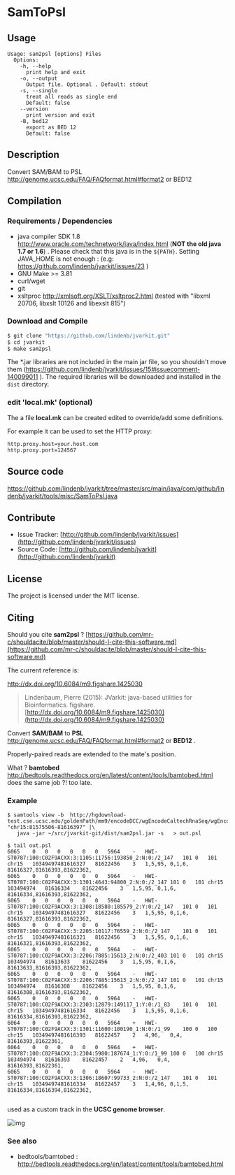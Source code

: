 # SamToPsl


## Usage

```
Usage: sam2psl [options] Files
  Options:
    -h, --help
      print help and exit
    -o, --output
      Output file. Optional . Default: stdout
    -s, --single
      treat all reads as single end
      Default: false
    --version
      print version and exit
    -B, bed12
      export as BED 12
      Default: false

```


## Description

Convert SAM/BAM to PSL http://genome.ucsc.edu/FAQ/FAQformat.html#format2 or BED12

## Compilation

### Requirements / Dependencies

* java compiler SDK 1.8 http://www.oracle.com/technetwork/java/index.html (**NOT the old java 1.7 or 1.6**) . Please check that this java is in the `${PATH}`. Setting JAVA_HOME is not enough : (e.g: https://github.com/lindenb/jvarkit/issues/23 )
* GNU Make >= 3.81
* curl/wget
* git
* xsltproc http://xmlsoft.org/XSLT/xsltproc2.html (tested with "libxml 20706, libxslt 10126 and libexslt 815")


### Download and Compile

```bash
$ git clone "https://github.com/lindenb/jvarkit.git"
$ cd jvarkit
$ make sam2psl
```

The *.jar libraries are not included in the main jar file, so you shouldn't move them (https://github.com/lindenb/jvarkit/issues/15#issuecomment-140099011 ).
The required libraries will be downloaded and installed in the `dist` directory.

### edit 'local.mk' (optional)

The a file **local.mk** can be created edited to override/add some definitions.

For example it can be used to set the HTTP proxy:

```
http.proxy.host=your.host.com
http.proxy.port=124567
```
## Source code 

[https://github.com/lindenb/jvarkit/tree/master/src/main/java/com/github/lindenb/jvarkit/tools/misc/SamToPsl.java
](https://github.com/lindenb/jvarkit/tree/master/src/main/java/com/github/lindenb/jvarkit/tools/misc/SamToPsl.java
)
## Contribute

- Issue Tracker: [http://github.com/lindenb/jvarkit/issues](http://github.com/lindenb/jvarkit/issues)
- Source Code: [http://github.com/lindenb/jvarkit](http://github.com/lindenb/jvarkit)

## License

The project is licensed under the MIT license.

## Citing

Should you cite **sam2psl** ? [https://github.com/mr-c/shouldacite/blob/master/should-I-cite-this-software.md](https://github.com/mr-c/shouldacite/blob/master/should-I-cite-this-software.md)

The current reference is:

http://dx.doi.org/10.6084/m9.figshare.1425030

> Lindenbaum, Pierre (2015): JVarkit: java-based utilities for Bioinformatics. figshare.
> [http://dx.doi.org/10.6084/m9.figshare.1425030](http://dx.doi.org/10.6084/m9.figshare.1425030)



Convert **SAM/BAM** to **PSL** http://genome.ucsc.edu/FAQ/FAQformat.html#format2 or **BED12** .

Properly-paired reads are extended to the mate's position.

What ? **bamtobed** http://bedtools.readthedocs.org/en/latest/content/tools/bamtobed.html does the same job ?! too late.




### Example




```
$ samtools view -b  http://hgdownload-test.cse.ucsc.edu/goldenPath/mm9/encodeDCC/wgEncodeCaltechRnaSeq/wgEncodeCaltechRnaSeq10t12C3hFR2x75Th131Il200AlnRep1.bam "chr15:81575506-81616397" |\
   java -jar ~/src/jvarkit-git/dist/sam2psl.jar -s   > out.psl

$ tail out.psl
6065	0	0	0	0	0	0	5964	-	HWI-ST0787:100:C02F9ACXX:3:1105:11756:193850_2:N:0:/2_147	101	0	101	chr15	10349497481616327	81622456	3	1,5,95,	0,1,6,	81616327,81616393,81622362,
6065	0	0	0	0	0	0	5964	-	HWI-ST0787:100:C02F9ACXX:3:1301:4643:94800_2:N:0:/2_147	101	0	101	chr15	103494974	81616334	81622456	3	1,5,95,	0,1,6,	81616334,81616393,81622362,
6065	0	0	0	0	0	0	5964	-	HWI-ST0787:100:C02F9ACXX:3:1308:18580:185579_2:Y:0:/2_147	101	0	101	chr15	10349497481616327	81622456	3	1,5,95,	0,1,6,	81616327,81616393,81622362,
6065	0	0	0	0	0	0	5964	-	HWI-ST0787:100:C02F9ACXX:3:2205:10117:76559_2:N:0:/2_147	101	0	101	chr15	10349497481616321	81622456	3	1,5,95,	0,1,6,	81616321,81616393,81622362,
6065	0	0	0	0	0	0	5964	-	HWI-ST0787:100:C02F9ACXX:3:2206:7885:15613_2:N:0:/2_403	101	0	101	chr15	103494974	81613633	81622456	3	1,5,95,	0,1,6,	81613633,81616393,81622362,
6065	0	0	0	0	0	0	5964	-	HWI-ST0787:100:C02F9ACXX:3:2206:7885:15613_2:N:0:/2_147	101	0	101	chr15	103494974	81616308	81622456	3	1,5,95,	0,1,6,	81616308,81616393,81622362,
6065	0	0	0	0	0	0	5964	-	HWI-ST0787:100:C02F9ACXX:3:2303:12879:149117_1:Y:0:/1_83	101	0	101	chr15	10349497481616334	81622456	3	1,5,95,	0,1,6,	81616334,81616393,81622362,
6064	0	0	0	0	0	0	5964	+	HWI-ST0787:100:C02F9ACXX:3:1301:11600:100190_1:N:0:/1_99	100	0	100	chr15	10349497481616393	81622457	2	4,96,	0,4,	81616393,81622361,
6064	0	0	0	0	0	0	5964	+	HWI-ST0787:100:C02F9ACXX:3:2304:5980:187674_1:Y:0:/1_99	100	0	100	chr15	103494974	81616393	81622457	2	4,96,	0,4,	81616393,81622361,
6065	0	0	0	0	0	0	5964	-	HWI-ST0787:100:C02F9ACXX:3:1306:18607:99733_2:N:0:/2_147	101	0	101	chr15	10349497481616334	81622457	3	1,4,96,	0,1,5,	81616334,81616394,81622362,


```



used as a custom track in the **UCSC genome browser**.

![img](http://i.imgur.com/Gi6Sd0M.png)




### See also


* bedtools/bamtobed : http://bedtools.readthedocs.org/en/latest/content/tools/bamtobed.html






